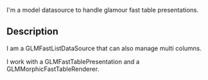 I'm a model datasource to handle glamour fast table presentations.

Description 
--------------------

I am a GLMFastListDataSource that can also manage multi columns.

I work with a GLMFastTablePresentation and a GLMMorphicFastTableRenderer. 

